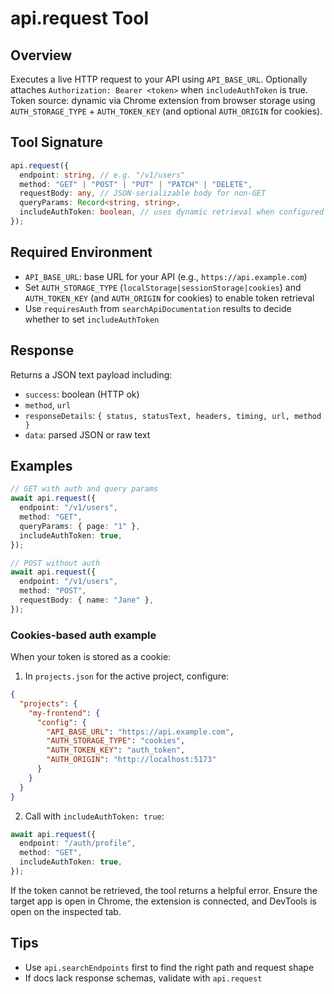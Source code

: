 ﻿# api.request Tool

## Overview

Executes a live HTTP request to your API using `API_BASE_URL`. Optionally attaches `Authorization: Bearer <token>` when `includeAuthToken` is true. Token source: dynamic via Chrome extension from browser storage using `AUTH_STORAGE_TYPE` + `AUTH_TOKEN_KEY` (and optional `AUTH_ORIGIN` for cookies).

## Tool Signature

```typescript
api.request({
  endpoint: string, // e.g. "/v1/users"
  method: "GET" | "POST" | "PUT" | "PATCH" | "DELETE",
  requestBody: any, // JSON-serializable body for non-GET
  queryParams: Record<string, string>,
  includeAuthToken: boolean, // uses dynamic retrieval when configured
});
```

## Required Environment

- `API_BASE_URL`: base URL for your API (e.g., `https://api.example.com`)
- Set `AUTH_STORAGE_TYPE` (`localStorage|sessionStorage|cookies`) and `AUTH_TOKEN_KEY` (and `AUTH_ORIGIN` for cookies) to enable token retrieval
- Use `requiresAuth` from `searchApiDocumentation` results to decide whether to set `includeAuthToken`

## Response

Returns a JSON text payload including:

- `success`: boolean (HTTP ok)
- `method`, `url`
- `responseDetails`: `{ status, statusText, headers, timing, url, method }`
- `data`: parsed JSON or raw text

## Examples

```typescript
// GET with auth and query params
await api.request({
  endpoint: "/v1/users",
  method: "GET",
  queryParams: { page: "1" },
  includeAuthToken: true,
});

// POST without auth
await api.request({
  endpoint: "/v1/users",
  method: "POST",
  requestBody: { name: "Jane" },
});
```

### Cookies-based auth example

When your token is stored as a cookie:

1. In `projects.json` for the active project, configure:

```json
{
  "projects": {
    "my-frontend": {
      "config": {
        "API_BASE_URL": "https://api.example.com",
        "AUTH_STORAGE_TYPE": "cookies",
        "AUTH_TOKEN_KEY": "auth_token",
        "AUTH_ORIGIN": "http://localhost:5173"
      }
    }
  }
}
```

2. Call with `includeAuthToken: true`:

```typescript
await api.request({
  endpoint: "/auth/profile",
  method: "GET",
  includeAuthToken: true,
});
```

If the token cannot be retrieved, the tool returns a helpful error. Ensure the target app is open in Chrome, the extension is connected, and DevTools is open on the inspected tab.

## Tips

- Use `api.searchEndpoints` first to find the right path and request shape
- If docs lack response schemas, validate with `api.request`
